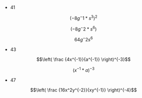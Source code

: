 * 41

$$(-8g^-1*s^3)^2$$

$$(-8g^-2*s^6)$$

$$64g^-2s^6$$

* 43

$$\left( \frac {4x^{-1}}{a^{-1}} \right)^{-3}$$

$$\left(  {x^{-1} * a} \right)^{-3}$$


* 47

$$\left( \frac {16x^2y^{-2}}{xy^{-1}} \right)^{-4}$$
